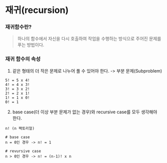 # 재귀(recursion)

### 재귀함수란?
> 하나의 함수에서 자신을 다시 호출하여 작업을 수행하는 방식으로 주어진 문제를 푸는 방법이다.

### 재귀 함수의 속성
1. 같은 형태의 더 작은 문제로 나누어 풀 수 있어야 한다. -> 부분 문제(Subproblem)
```
5! = 5 x 4!
4! = 4 x 3!
3! = 3 x 2!
2! = 2 x 1!
1! = 1 x 0!
0! = 1
```

2. base case(더 이상 부분 문제가 없는 경우)와  recursive case를 모두 생각해야 한다.
```
n! (n 팩토리얼)

# base case
n = 0인 경우 -> n! = 1

# revursive case
n > 0인 경우 -> n! = (n-1)! x n

```
